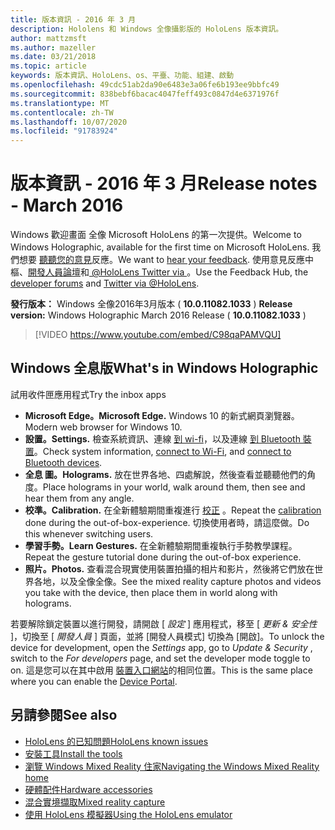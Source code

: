 ```yaml
---
title: 版本資訊 - 2016 年 3 月
description: Hololens 和 Windows 全像攝影版的 HoloLens 版本資訊。
author: mattzmsft
ms.author: mazeller
ms.date: 03/21/2018
ms.topic: article
keywords: 版本資訊、HoloLens、os、平臺、功能、組建、啟動
ms.openlocfilehash: 49cdc51ab2da90e6483e3a06fe6b193ee9bbfc49
ms.sourcegitcommit: 838bebf6bacac4047feff493c0847d4e6371976f
ms.translationtype: MT
ms.contentlocale: zh-TW
ms.lasthandoff: 10/07/2020
ms.locfileid: "91783924"
---
```

# <a name="release-notes---march-2016"></a><span data-ttu-id="22ffa-104">版本資訊 - 2016 年 3 月</span><span class="sxs-lookup"><span data-stu-id="22ffa-104">Release notes - March 2016</span></span>

<span data-ttu-id="22ffa-105">Windows 歡迎畫面 全像 Microsoft HoloLens 的第一次提供。</span><span class="sxs-lookup"><span data-stu-id="22ffa-105">Welcome to Windows Holographic, available for the first time on Microsoft HoloLens.</span></span> <span data-ttu-id="22ffa-106">我們想要 [聽聽您的意見](https://docs.microsoft.com/windows/mixed-reality/give-us-feedback)反應。</span><span class="sxs-lookup"><span data-stu-id="22ffa-106">We want to [hear your feedback](https://docs.microsoft.com/windows/mixed-reality/give-us-feedback).</span></span> <span data-ttu-id="22ffa-107">使用意見反應中樞、[開發人員論壇](https://forums.hololens.com)和[ @HoloLens Twitter via ](https://twitter.com/hololens)。</span><span class="sxs-lookup"><span data-stu-id="22ffa-107">Use the Feedback Hub, the [developer forums](https://forums.hololens.com) and [Twitter via @HoloLens](https://twitter.com/hololens).</span></span>

<span data-ttu-id="22ffa-108">**發行版本：** Windows 全像2016年3月版本 ( **10.0.11082.1033** ) </span><span class="sxs-lookup"><span data-stu-id="22ffa-108">**Release version:** Windows Holographic March 2016 Release ( **10.0.11082.1033** )</span></span>

>[!VIDEO https://www.youtube.com/embed/C98qaPAMVQU]

## <a name="whats-in-windows-holographic"></a><span data-ttu-id="22ffa-109">Windows 全息版</span><span class="sxs-lookup"><span data-stu-id="22ffa-109">What's in Windows Holographic</span></span>

<span data-ttu-id="22ffa-110">試用收件匣應用程式</span><span class="sxs-lookup"><span data-stu-id="22ffa-110">Try the inbox apps</span></span>
* <span data-ttu-id="22ffa-111">**Microsoft Edge。**</span><span class="sxs-lookup"><span data-stu-id="22ffa-111">**Microsoft Edge.**</span></span> <span data-ttu-id="22ffa-112">Windows 10 的新式網頁瀏覽器。</span><span class="sxs-lookup"><span data-stu-id="22ffa-112">Modern web browser for Windows 10.</span></span>
* <span data-ttu-id="22ffa-113">**設置。**</span><span class="sxs-lookup"><span data-stu-id="22ffa-113">**Settings.**</span></span> <span data-ttu-id="22ffa-114">檢查系統資訊、連線 [到 wi-fi](https://docs.microsoft.com/windows/mixed-reality/connecting-to-wi-fi-on-hololens)，以及連線 [到 Bluetooth 裝置](https://docs.microsoft.com/windows/mixed-reality/discover/hardware-accessories)。</span><span class="sxs-lookup"><span data-stu-id="22ffa-114">Check system information, [connect to Wi-Fi](https://docs.microsoft.com/windows/mixed-reality/connecting-to-wi-fi-on-hololens), and [connect to Bluetooth devices](https://docs.microsoft.com/windows/mixed-reality/discover/hardware-accessories).</span></span>
* <span data-ttu-id="22ffa-115">**全息 圖。**</span><span class="sxs-lookup"><span data-stu-id="22ffa-115">**Holograms.**</span></span> <span data-ttu-id="22ffa-116">放在世界各地、四處解說，然後查看並聽聽他們的角度。</span><span class="sxs-lookup"><span data-stu-id="22ffa-116">Place holograms in your world, walk around them, then see and hear them from any angle.</span></span>
* <span data-ttu-id="22ffa-117">**校準。**</span><span class="sxs-lookup"><span data-stu-id="22ffa-117">**Calibration.**</span></span> <span data-ttu-id="22ffa-118">在全新體驗期間重複進行 [校正](https://docs.microsoft.com/windows/mixed-reality/calibration) 。</span><span class="sxs-lookup"><span data-stu-id="22ffa-118">Repeat the [calibration](https://docs.microsoft.com/windows/mixed-reality/calibration) done during the out-of-box-experience.</span></span> <span data-ttu-id="22ffa-119">切換使用者時，請這麼做。</span><span class="sxs-lookup"><span data-stu-id="22ffa-119">Do this whenever switching users.</span></span>
* <span data-ttu-id="22ffa-120">**學習手勢。**</span><span class="sxs-lookup"><span data-stu-id="22ffa-120">**Learn Gestures.**</span></span> <span data-ttu-id="22ffa-121">在全新體驗期間重複執行手勢教學課程。</span><span class="sxs-lookup"><span data-stu-id="22ffa-121">Repeat the gesture tutorial done during the out-of-box experience.</span></span>
* <span data-ttu-id="22ffa-122">**照片。**</span><span class="sxs-lookup"><span data-stu-id="22ffa-122">**Photos.**</span></span> <span data-ttu-id="22ffa-123">查看混合現實使用裝置拍攝的相片和影片，然後將它們放在世界各地，以及全像全像。</span><span class="sxs-lookup"><span data-stu-id="22ffa-123">See the mixed reality capture photos and videos you take with the device, then place them in world along with holograms.</span></span>

<span data-ttu-id="22ffa-124">若要解除鎖定裝置以進行開發，請開啟 [ *設定* ] 應用程式，移至 [ *更新 & 安全性* ]，切換至 [ *開發人員* ] 頁面，並將 [開發人員模式] 切換為 [開啟]。</span><span class="sxs-lookup"><span data-stu-id="22ffa-124">To unlock the device for development, open the *Settings* app, go to *Update & Security* , switch to the *For developers* page, and set the developer mode toggle to on.</span></span> <span data-ttu-id="22ffa-125">這是您可以在其中啟用 [裝置入口網站](https://docs.microsoft.com/windows/mixed-reality/develop/platform-capabilities-and-apis/using-the-windows-device-portal)的相同位置。</span><span class="sxs-lookup"><span data-stu-id="22ffa-125">This is the same place where you can enable the [Device Portal](https://docs.microsoft.com/windows/mixed-reality/develop/platform-capabilities-and-apis/using-the-windows-device-portal).</span></span>

## <a name="see-also"></a><span data-ttu-id="22ffa-126">另請參閱</span><span class="sxs-lookup"><span data-stu-id="22ffa-126">See also</span></span>
* [<span data-ttu-id="22ffa-127">HoloLens 的已知問題</span><span class="sxs-lookup"><span data-stu-id="22ffa-127">HoloLens known issues</span></span>](https://docs.microsoft.com/windows/mixed-reality/hololens-known-issues)
* [<span data-ttu-id="22ffa-128">安裝工具</span><span class="sxs-lookup"><span data-stu-id="22ffa-128">Install the tools</span></span>](https://docs.microsoft.com/windows/mixed-reality/develop/install-the-tools)
* [<span data-ttu-id="22ffa-129">瀏覽 Windows Mixed Reality 住家</span><span class="sxs-lookup"><span data-stu-id="22ffa-129">Navigating the Windows Mixed Reality home</span></span>](https://docs.microsoft.com/windows/mixed-reality/discover/navigating-the-windows-mixed-reality-home)
* [<span data-ttu-id="22ffa-130">硬體配件</span><span class="sxs-lookup"><span data-stu-id="22ffa-130">Hardware accessories</span></span>](https://docs.microsoft.com/windows/mixed-reality/discover/hardware-accessories)
* [<span data-ttu-id="22ffa-131">混合實境擷取</span><span class="sxs-lookup"><span data-stu-id="22ffa-131">Mixed reality capture</span></span>](https://docs.microsoft.com/windows/mixed-reality/mixed-reality-capture)
* [<span data-ttu-id="22ffa-132">使用 HoloLens 模擬器</span><span class="sxs-lookup"><span data-stu-id="22ffa-132">Using the HoloLens emulator</span></span>](https://docs.microsoft.com/windows/mixed-reality/develop/platform-capabilities-and-apis/using-the-hololens-emulator)
